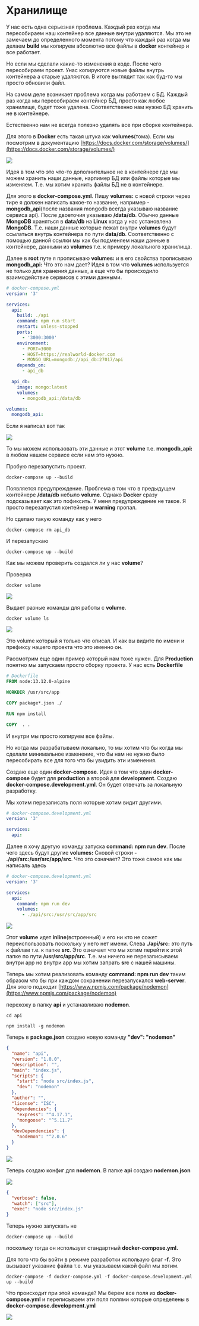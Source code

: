 # Хранилище

У нас есть одна серьезная проблема. Каждый раз когда мы пересобираем наш контейнер все данные внутри удаляются. Мы это не замечаем до определенного момента потому что каждый раз когда мы делаем **build** мы копируем абсолютно все файлы в **docker** контейнер и все работает.

Но если мы сделали какие-то изменения в коде. После чего пересобираем проект. Унас копируются новые файлы внутрь контейнера а старые удаляются. В итоге выглядит так как буд-то мы просто обновили файл.

На самом деле возникает проблема когда мы работаем с БД.
Каждый раз когда мы пересобираем контейнер БД, просто как любое хранилище, будет тоже удалена. Соответственно нам нужно БД хранить не в контейнере.

Естественно нам не всегда полезно удалять все при сборке контейнера.

Для этого в **Docker** есть такая штука как **volumes**(тома).
Если мы посмотрим в документацию [https://docs.docker.com/storage/volumes/](https://docs.docker.com/storage/volumes/)

![](img/055.png)

Идея в том что это что-то дополнительное не в контейнере где мы можем хранить наши данные, нарпимер БД или файлы которые мы изменяем. Т.е. мы хотим хранить файлы БД не в контейнере.

Для этого в **docker-compose.yml**. Пишу **volumes:** с новой строки через тире я должен написать какое-то название, например **-mongodb_api**(после названия mongodb всегда указываю название сервиса api). После двоеточия указываю **/data/db**. Обычно данные **MongoDB** храняться в **data/db** на **Linux** когда у нас установлена **MongoDB**. Т.е. наши данные которые лежат внутри **volumes** будут ссылаться внутрь контейнера по пути **data/db**. Соответственно с помощью данной ссылки мы как бы подменяем наши данные в контейнере, данными из **volumes** т.е. к примеру локального хранилища.

Далее в **root** путе я прописываю **volumes:** и в его свойства прописываю **mongodb_api:** Что это нам дает? Идея в том что **volumes** используется не только для хранения данных, а еще что бы происходило взаимодействие сервисов с этими данными.

```yml
# docker-compose.yml
version: '3'

services:
  api:
    build: ./api
    command: npm run start
    restart: unless-stopped
    ports:
      - '3000:3000'
    environment:
      - PORT=3000
      - HOST=https://realworld-docker.com
      - MONGO_URL=mongodb://api_db:27017/api
    depends_on:
      - api_db

  api_db:
    image: mongo:latest
    volumes:
      - mongodb_api:/data/db

volumes:
  mongodb_api:
```

Если я написал вот так

![](img/056.png)

То мы можем использовать эти данные и этот **volume** т.е. **mongodb_api:** в любом нашем сервисе если нам это нужно.

Пробую перезапустить проект.

```shell
docker-compose up --build
```

Появляется предупреждение. Проблема в том что в предыдущем контейнере **/data/db** небыло **volume**. Однако **Docker** сразу подсказывает как это пофиксить. У меня предупреждение не такое. Я просто перезапустил контейнер и **warning** пропал.

Но сделаю такую команду как у него

```shell
docker-compose rm api_db
```

И перезапускаю

```shell
docker-compose up --build
```

Как мы можем проверить создался ли у нас **volume**?

Проверка

```shell
docker volume
```

![](img/058.png)

Выдает разные команды для работы с **volume**.

```shell
docker volume ls
```

![](img/059.png)

Это volume который я только что описал. И как вы видите по имени и префиксу нашего проекта что это именно он.

Рассмотрим еще один пример который нам тоже нужен.
Для **Production** понятно мы запускаем просто сборку проекта. У нас есть **Dockerfile**

```Dockerfile
# Dockerfile
FROM node:13.12.0-alpine

WORKDIR /usr/src/app

COPY package*.json ./

RUN npm install

COPY  . .
```

И внутри мы просто копируем все файлы.

Но когда мы разрабатываем локально, то мы хотим что бы когда мы сделали минимальное изменение, что бы нам не нужно было пересобирать все для того что бы увидить эти изменения.

Создаю еще один **docker-compose**. Идея в том что один **docker-compose** будет для **production** а второй для **development**. Создаю **docker-compose.development.yml**. Он будет отвечать за локальную разработку.

Мы хотим перезаписать поля которые хотим видит другими.

```yml
# docker-compose.development.yml
version: '3'

services:
  api:
```

Далее я хочу другую команду запуска **command: npm run dev**. После чего здесь будут другие **volumes:** Сновой строки **- ./api/src:/usr/src/app/src**. Что это означает? Это тоже самое как мы написаль здесь

```yml
# docker-compose.development.yml
version: '3'

services:
  api:
    command: npm run dev
    volumes:
      - ./api/src:/usr/src/app/src
```

![](img/060.png)

Этот **volume** идет **inline**(встроенный) и его ни кто не сожет переиспользовать поскольку у него нет имени. Слева **./api/src:** это путь к файлам т.е. к папке **src**. Это означает что мы хотим перейти к этой папке по пути **/usr/src/app/src**. Т.е. мы ничего не перезаписываем внутри app но внутри app мы хотим запрать **src** с нашей машины.

Теперь мы хотим реализовать команду **command: npm run dev** таким образом что бы при каждом сохранении перезапускался **web-server**. Для этого подходит
[https://www.npmjs.com/package/nodemon](https://www.npmjs.com/package/nodemon)

перехожу в папку **api** и устанавливаю **nodemon**.

```shell
cd api
```

```shell
npm install -g nodemon
```

Теперь в **package.json** создаю новую команду **"dev": "nodemon"**

```json
{
  "name": "api",
  "version": "1.0.0",
  "description": "",
  "main": "index.js",
  "scripts": {
    "start": "node src/index.js",
    "dev": "nodemon"
  },
  "author": "",
  "license": "ISC",
  "dependencies": {
    "express": "^4.17.1",
    "mongoose": "^5.11.7"
  },
  "devDependencies": {
    "nodemon": "^2.0.6"
  }
}
```

![](img/061.png)

Теперь создаю конфиг для **nodemon**. В папке **api** создаю **nodemon.json**

![](img/062.png)

```json
{
  "verbose": false,
  "watch": ["src"],
  "exec": "node src/index.js"
}
```

Теперь нужно запускать не

```shell
docker-compose up --build
```

поскольку тогда он использует стандартный **docker-compose.yml.**

Для того что бы войти в режиме разработки использую флаг **-f**. Это вызывает указание файла т.е. мы указываем какой файл мы хотим.

```shell
docker-compose -f docker-compose.yml -f docker-compose.development.yml up --build
```

Что происходит при этой команде? Мы берем все поля из **docker-compose.yml** и переписываем эти поля полями которые определены в **docker-compose.development.yml**

![](img/063.png)
